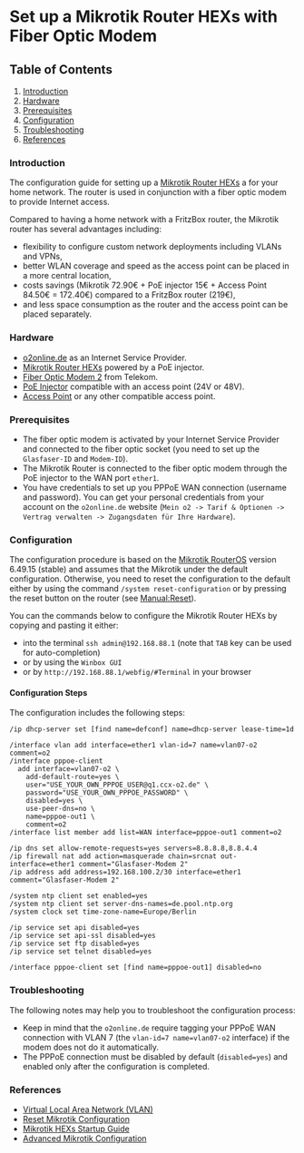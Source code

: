 # Set up a Mikrotik Router HEXs with Fiber Optic Modem

## Table of Contents

1. [Introduction](#Introduction)
2. [Hardware](#Hardware)
3. [Prerequisites](#Prerequisites)
4. [Configuration](#Configuration)
5. [Troubleshooting](#Troubleshooting)
6. [References](#References)

### Introduction

The configuration guide for setting up a [Mikrotik Router HEXs](https://mikrotik.com/product/hex_s#fndtn-specifications)
a for your home network. The router is used in conjunction with a fiber optic modem to provide Internet access.

Compared to having a home network with a FritzBox router, the Mikrotik router has several advantages including: 
- flexibility to configure custom network deployments including VLANs and VPNs,
- better WLAN coverage and speed as the access point can be placed in a more central location, 
- costs savings (Mikrotik 72.90€ + PoE injector 15€ + Access Point 84.50€ = 172.40€) compared to a FritzBox router (219€), 
- and less space consumption as the router and the access point can be placed separately.

### Hardware

- [o2online.de](https://www.o2online.de/) as an Internet Service Provider.
- [Mikrotik Router HEXs](https://mikrotik.com/product/hex_s#fndtn-specifications) powered by a PoE injector.
- [Fiber Optic Modem 2](https://www.telekom.de/zuhause/geraete-und-zubehoer/wlan-und-router/glasfaser-modem-2) from Telekom.
- [PoE Injector](https://www.tp-link.com/de/business-networking/accessory/tl-poe150s/) compatible with an access point (24V or 48V).
- [Access Point](https://www.tp-link.com/de/business-networking/ceiling-mount-ap/eap653/) or any other compatible access point.

### Prerequisites

- The fiber optic modem is activated by your Internet Service Provider and connected to the fiber optic socket (you need to set up the `Glasfaser-ID` and `Modem-ID`).
- The Mikrotik Router is connected to the fiber optic modem through the PoE injector to the WAN port `ether1`.
- You have credentials to set up you PPPoE WAN connection (username and password). You can get your personal credentials from your 
 account on the `o2online.de` website (`Mein o2 -> Tarif & Optionen -> Vertrag verwalten -> Zugangsdaten für Ihre Hardware`).

### Configuration

The configuration procedure is based on the [Mikrotik RouterOS](https://mikrotik.com/software) version 6.49.15 (stable)
and assumes that the Mikrotik under the default configuration. Otherwise, you need to reset the configuration to the default 
either by using the command `/system reset-configuration` or by pressing the reset button on the router 
(see [Manual:Reset](https://help.mikrotik.com/docs/display/UM/hEX+S#:~:text=Reset%20button&text=Press%20the%20button%20and%20apply,configuration%20and%20bridge%20all%20interfaces.)).

You can the commands below to configure the Mikrotik Router HEXs by copying and pasting it either:
- into the terminal `ssh admin@192.168.88.1` (note that `TAB` key can be used for auto-completion) 
- or by using the `Winbox GUI`
- or by `http://192.168.88.1/webfig/#Terminal` in your browser

#### Configuration Steps

The configuration includes the following steps:

```shell
/ip dhcp-server set [find name=defconf] name=dhcp-server lease-time=1d

/interface vlan add interface=ether1 vlan-id=7 name=vlan07-o2 comment=o2
/interface pppoe-client
  add interface=vlan07-o2 \
    add-default-route=yes \
    user="USE_YOUR_OWN_PPPOE_USER@q1.ccx-o2.de" \
    password="USE_YOUR_OWN_PPPOE_PASSWORD" \
    disabled=yes \
    use-peer-dns=no \
    name=pppoe-out1 \
    comment=o2
/interface list member add list=WAN interface=pppoe-out1 comment=o2

/ip dns set allow-remote-requests=yes servers=8.8.8.8,8.8.4.4
/ip firewall nat add action=masquerade chain=srcnat out-interface=ether1 comment="Glasfaser-Modem 2"
/ip address add address=192.168.100.2/30 interface=ether1 comment="Glasfaser-Modem 2"

/system ntp client set enabled=yes
/system ntp client set server-dns-names=de.pool.ntp.org
/system clock set time-zone-name=Europe/Berlin

/ip service set api disabled=yes
/ip service set api-ssl disabled=yes
/ip service set ftp disabled=yes
/ip service set telnet disabled=yes
  
/interface pppoe-client set [find name=pppoe-out1] disabled=no
```

### Troubleshooting

The following notes may help you to troubleshoot the configuration process:
- Keep in mind that the `o2online.de` require tagging your PPPoE WAN connection with VLAN 7 (the `vlan-id=7 name=vlan07-o2` interface) if the modem does not do it automatically.
- The PPPoE connection must be disabled by default (`disabled=yes`) and enabled only after the configuration is completed.


### References

- [Virtual Local Area Network (VLAN)](https://help.mikrotik.com/docs/display/ROS/VLAN)
- [Reset Mikrotik Configuration](https://wiki.mikrotik.com/wiki/Manual:Reset)
- [Mikrotik HEXs Startup Guide](https://help.mikrotik.com/docs/display/UM/hEX+S)
- [Advanced Mikrotik Configuration](https://github.com/ViToni/mikrotik-router-setup/)